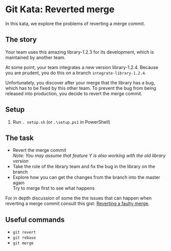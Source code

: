 # Git Kata: Reverted merge

In this kata, we explore the problems of reverting a merge commit.

## The story

Your team uses this amazing library-1.2.3 for its development, which is
maintained by another team.

At some point, your team integrates a new version library-1.2.4. Because you are
prudent, you do this on a branch `integrate-library-1.2.4`.

Unfortunately, you discover after your merge that the library has a bug, which
has to be fixed by this other team. To prevent the bug from being released into
production, you decide to revert the merge commit.

## Setup

1. Run `. setup.sh` (or `.\setup.ps1` in PowerShell)

## The task

* Revert the merge commit  
  *Note: You may assume that feature Y is also working with the old library version*
* Take the role of the library team and fix the bug in the library on the branch
* Explore how you can get the changes from the branch into the master again  
  Try to merge first to see what happens

For in depth discussion of some the the issues that can happen when reverting a merge commit consult this gist:
[Reverting a faulty merge](https://github.com/git/git/blob/master/Documentation/howto/revert-a-faulty-merge.txt).

## Useful commands

* `git revert`
* `git rebase`
* `git merge`
